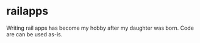 railapps
========

Writing rail apps has become my hobby after my daughter was born. Code are can be used as-is. 
